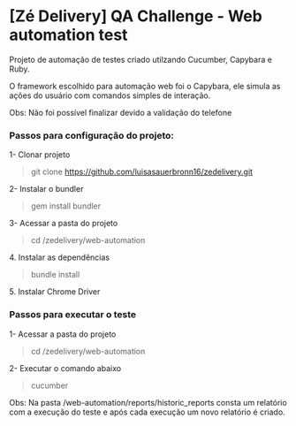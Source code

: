 # [Zé Delivery] QA Challenge - Web automation test

Projeto de automação de testes criado utilzando Cucumber, Capybara e Ruby.

O framework escolhido para automação web foi o Capybara, ele simula as ações do usuário com comandos simples de interação.

Obs: Não foi possível finalizar devido a validação do telefone

### Passos para configuração do projeto:

<p>1- Clonar projeto</p>

> git clone https://github.com/luisasauerbronn16/zedelivery.git

<p>2- Instalar o bundler </p>

> gem install bundler

<p>3- Acessar a pasta do projeto</p>

> cd /zedelivery/web-automation

<p>4. Instalar as dependências </p>

>bundle install

<p>5. Instalar Chrome Driver </p>


### Passos para executar o teste

<p>1- Acessar a pasta do projeto</p>

> cd /zedelivery/web-automation

<p>2- Executar o comando abaixo</p>

> cucumber

Obs: Na pasta /web-automation/reports/historic_reports consta um relatório com a execução do teste e após cada execução um novo relatório é criado.